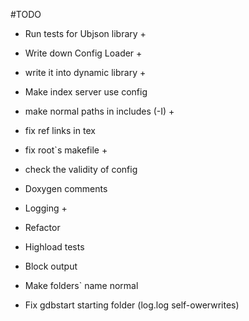 #TODO

 * Run tests for Ubjson library        +
 * Write down Config Loader            +
 * write it into dynamic library       +
 * Make index server use config
 * make normal paths in includes (-I)  +
 * fix ref links in tex
 * fix root`s makefile                 +
 * check the validity of config

 * Doxygen comments
 * Logging                             +
 * Refactor 
 * Highload tests
 * Block output
 * Make folders` name normal
 * Fix gdbstart starting folder (log.log self-owerwrites)
